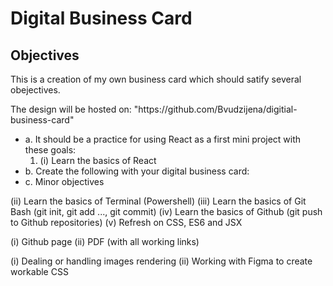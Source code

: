 <h1>Digital Business Card</h1>

<h2>Objectives</h2>
<p>This is a creation of my own business card which should satify several obejectives.</p>
<p>The design will be hosted on: "https://github.com/Bvudzijena/digitial-business-card"</p>
<ul>
   <li>a. It should be a practice for using React as a first mini project with these goals:
      <ol>
         <li>(i) Learn the basics of React</li>
      </ol>
   </li>
   <li>b. Create the following with your digital business card:</li>
   <li>c. Minor objectives</li>
</ul>

   
   (ii) Learn the basics of Terminal (Powershell)
   (iii) Learn the basics of Git Bash (git init, git add ..., git commit)
   (iv) Learn the basics of Github (git push to Github repositories)
   (v) Refresh on CSS, ES6 and JSX


   (i) Github page 
   (ii) PDF (with all working links)


   (i) Dealing or handling images rendering
   (ii) Working with Figma to create workable CSS 